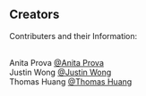 ## Creators

Contributers and their Information:

<br>Anita Prova [@Anita Prova](https://www.linkedin.com/in/anita-prova-950322245)
<br>Justin Wong [@Justin Wong](https://www.linkedin.com/in/justinw21)
<br>Thomas Huang [@Thomas Huang](https://www.linkedin.com/in/thomashuang0)
